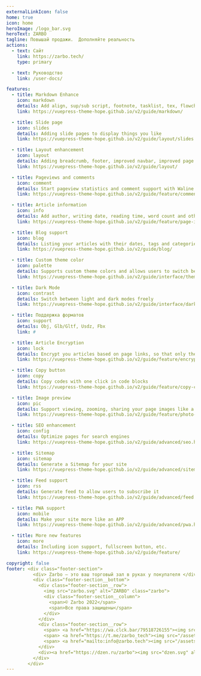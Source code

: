 ```yaml
---
externalLinkIcon: false
home: true
icon: home
heroImage: /logo_bar.svg
heroText: ZARBO
tagline: Повышай продажи.  Дополняйте реальность
actions:
  - text: Сайт
    link: https://zarbo.tech/
    type: primary

  - text: Руководство
    link: /user-docs/

features:
  - title: Markdown Enhance
    icon: markdown
    details: Add align, sup/sub script, footnote, tasklist, tex, flowchart, diagram, mark and presentation support in markdown
    link: https://vuepress-theme-hope.github.io/v2/guide/markdown/

  - title: Slide page
    icon: slides
    details: Adding slide pages to display things you like
    link: https://vuepress-theme-hope.github.io/v2/guide/layout/slides.html

  - title: Layout enhancement
    icon: layout
    details: Adding breadcrumb, footer, improved navbar, improved page nav and etc.
    link: https://vuepress-theme-hope.github.io/v2/guide/layout/

  - title: Pageviews and comments
    icon: comment
    details: Start pageview statistics and comment support with Waline
    link: https://vuepress-theme-hope.github.io/v2/guide/feature/comment.html

  - title: Article information
    icon: info
    details: Add author, writing date, reading time, word count and other information to your article
    link: https://vuepress-theme-hope.github.io/v2/guide/feature/page-info.html

  - title: Blog support
    icon: blog
    details: Listing your articles with their dates, tags and categories with some awesome layouts
    link: https://vuepress-theme-hope.github.io/v2/guide/blog/

  - title: Custom theme color
    icon: palette
    details: Supports custom theme colors and allows users to switch between preset theme colors
    link: https://vuepress-theme-hope.github.io/v2/guide/interface/theme-color.html

  - title: Dark Mode
    icon: contrast
    details: Switch between light and dark modes freely
    link: https://vuepress-theme-hope.github.io/v2/guide/interface/darkmode.html

  - title: Поддержка форматов
    icon: support
    details: Obj, Glb/Gltf, Usdz, Fbx
    link: #

  - title: Article Encryption
    icon: lock
    details: Encrypt you articles based on page links, so that only the one you want could see them
    link: https://vuepress-theme-hope.github.io/v2/guide/feature/encrypt.html

  - title: Copy button
    icon: copy
    details: Copy codes with one click in code blocks
    link: https://vuepress-theme-hope.github.io/v2/guide/feature/copy-code.html

  - title: Image preview
    icon: pic
    details: Support viewing, zooming, sharing your page images like a gallery
    link: https://vuepress-theme-hope.github.io/v2/guide/feature/photo-swipe.html

  - title: SEO enhancement
    icon: config
    details: Optimize pages for search engines
    link: https://vuepress-theme-hope.github.io/v2/guide/advanced/seo.html

  - title: Sitemap
    icon: sitemap
    details: Generate a Sitemap for your site
    link: https://vuepress-theme-hope.github.io/v2/guide/advanced/sitemap.html

  - title: Feed support
    icon: rss
    details: Generate feed to allow users to subscribe it
    link: https://vuepress-theme-hope.github.io/v2/guide/advanced/feed.html

  - title: PWA support
    icon: mobile
    details: Make your site more like an APP
    link: https://vuepress-theme-hope.github.io/v2/guide/advanced/pwa.html

  - title: More new features
    icon: more
    details: Including icon support, fullscreen button, etc.
    link: https://vuepress-theme-hope.github.io/v2/guide/feature/

copyright: false
footer: <div class="footer-section"> 
          <div> Zarbo — это ваш торговый зал в руках у покупателя </div> 
          <div class="footer-section__bottom"> 
            <div class="footer-section__row"> 
              <img src="zarbo.svg" alt="ZARBO" class="zarbo"> 
              <div class="footer-section__column"> 
                <span>© Zarbo 2022</span> 
                <span>Все права защищены</span> 
              </div>
            </div> 
            <div class="footer-section__row">
              <span> <a href="https://wa.clck.bar/79518726155"><img src="/assets/icon/WA.png"> </a></span>
              <span> <a href="https://t.me/zarbo_tech"><img src="/assets/icon/TG.png"> </a></span>
              <span> <a href="mailto:info@zarbo.tech"><img src="/assets/icon/email.png"> </a></span>
            </div> 
            <div><a href="https://dzen.ru/zarbo"><img src="dzen.svg" alt="DZEN" class="dzen"> </a></div>
          </div> 
        </div>
---
```

